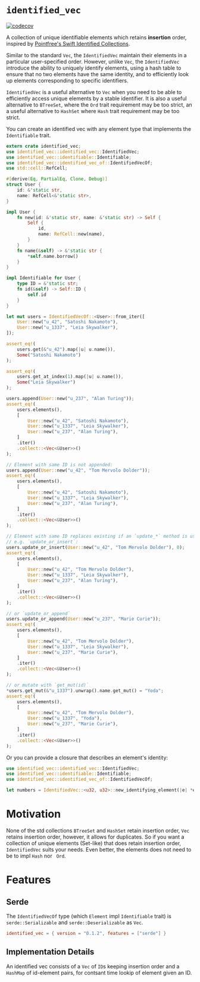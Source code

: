 # `identified_vec`

[![codecov](https://codecov.io/github/Sajjon/identified_vec/graph/badge.svg?token=Em6TayrP8j)](https://codecov.io/github/Sajjon/identified_vec)

A collection of unique identifiable elements which retains **insertion** order, inspired by [Pointfree's Swift Identified Collections](https://github.com/pointfreeco/swift-identified-collections).

Similar to the standard `Vec`, the `IdentifiedVec` maintain their elements in a particular user-specified order. However, unlike `Vec`, the `IdentifiedVec` introduce the ability to uniquely identify elements, using a hash table to ensure that no two elements have the same identity, and to efficiently look up elements corresponding to specific identifiers.

`IdentifiedVec` is a useful alternative to `Vec` when you need to be able to efficiently access unique elements by a stable identifier. It is also a useful alternative to `BTreeSet`, where the `Ord` trait requirement may be too strict, an a useful alternative to `HashSet` where `Hash` trait requirement may be too strict.

You can create an identified vec with any element type that implements the `Identifiable` trait.

```rust
extern crate identified_vec;
use identified_vec::identified_vec::IdentifiedVec;
use identified_vec::identifiable::Identifiable;
use identified_vec::identified_vec_of::IdentifiedVecOf;
use std::cell::RefCell;

#[derive(Eq, PartialEq, Clone, Debug)]
struct User {
    id: &'static str,
    name: RefCell<&'static str>,
}

impl User {
    fn new(id: &'static str, name: &'static str) -> Self {
        Self {
            id,
            name: RefCell::new(name),
        }
    }
    fn name(&self) -> &'static str {
        *self.name.borrow()
    }
}

impl Identifiable for User {
    type ID = &'static str;
    fn id(&self) -> Self::ID {
        self.id
    }
}

let mut users = IdentifiedVecOf::<User>::from_iter([
    User::new("u_42", "Satoshi Nakamoto"),
    User::new("u_1337", "Leia Skywalker"),
]);

assert_eq!(
    users.get(&"u_42").map(|u| u.name()),
    Some("Satoshi Nakamoto")
);

assert_eq!(
    users.get_at_index(1).map(|u| u.name()),
    Some("Leia Skywalker")
);

users.append(User::new("u_237", "Alan Turing"));
assert_eq!(
    users.elements(),
    [
        User::new("u_42", "Satoshi Nakamoto"),
        User::new("u_1337", "Leia Skywalker"),
        User::new("u_237", "Alan Turing"),
    ]
    .iter()
    .collect::<Vec<&User>>()
);

// Element with same ID is not appended:
users.append(User::new("u_42", "Tom Mervolo Dolder"));
assert_eq!(
    users.elements(),
    [
        User::new("u_42", "Satoshi Nakamoto"),
        User::new("u_1337", "Leia Skywalker"),
        User::new("u_237", "Alan Turing"),
    ]
    .iter()
    .collect::<Vec<&User>>()
);

// Element with same ID replaces existing if an `update_*` method is used:
// e.g. `update_or_insert`:
users.update_or_insert(User::new("u_42", "Tom Mervolo Dolder"), 0);
assert_eq!(
    users.elements(),
    [
        User::new("u_42", "Tom Mervolo Dolder"),
        User::new("u_1337", "Leia Skywalker"),
        User::new("u_237", "Alan Turing"),
    ]
    .iter()
    .collect::<Vec<&User>>()
);

// or `update_or_append`
users.update_or_append(User::new("u_237", "Marie Curie"));
assert_eq!(
    users.elements(),
    [
        User::new("u_42", "Tom Mervolo Dolder"),
        User::new("u_1337", "Leia Skywalker"),
        User::new("u_237", "Marie Curie"),
    ]
    .iter()
    .collect::<Vec<&User>>()
);

// or mutate with `get_mut(id)`
*users.get_mut(&"u_1337").unwrap().name.get_mut() = "Yoda";
assert_eq!(
    users.elements(),
    [
        User::new("u_42", "Tom Mervolo Dolder"),
        User::new("u_1337", "Yoda"),
        User::new("u_237", "Marie Curie"),
    ]
    .iter()
    .collect::<Vec<&User>>()
);
```

Or you can provide a closure that describes an element's identity:

```rust
use identified_vec::identified_vec::IdentifiedVec;
use identified_vec::identifiable::Identifiable;
use identified_vec::identified_vec_of::IdentifiedVecOf;

let numbers = IdentifiedVec::<u32, u32>::new_identifying_element(|e| *e);
```

# Motivation

None of the std collections `BTreeSet` and `HashSet` retain insertion order, `Vec` retains insertion order, however, it allows for duplicates. So if you want a collection of unique elements (Set-like) that does retain insertion order, `IdentifiedVec` suits your needs. Even better, the elements does not need to be to impl `Hash` nor ` Ord`.

# Features

## Serde

The `IdentifiedVecOf` type (which `Element` impl `Identifiable` trait) is `serde::Serializable` and `serde::Deserializable` as `Vec`.

```toml
identified_vec = { version = "0.1.2", features = ["serde"] }
```

## Implementation Details

An identified vec consists of a `Vec` of `ID`s keeping insertion order and a `HashMap` of id-element pairs, for contsant time lookip of element given an ID.
